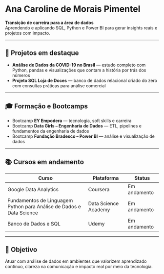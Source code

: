 # Ana Caroline de Morais Pimentel

**Transição de carreira para a área de dados**  
Aprendendo e aplicando SQL, Python e Power BI para gerar insights reais e projetos com impacto.

---

## 💼 Projetos em destaque

- **Análise de Dados da COVID-19 no Brasil** — estudo completo com Python, pandas e visualizações que contam a história por trás dos números  
- **Projeto SQL Loja de Doces** — banco de dados relacional criado do zero com consultas práticas para análise comercial

---

## 🎓 Formação e Bootcamps

- Bootcamp **EY Empodera** — tecnologia, soft skills e carreira  
- Bootcamp **Data Girls – Engenharia de Dados** — ETL, pipelines e fundamentos da engenharia de dados  
- Bootcamp **Fundação Bradesco – Power BI** — análise e visualização de dados

---

## 📚 Cursos em andamento

| Curso | Plataforma | Status |
|-------|------------|--------|
| Google Data Analytics | Coursera | Em andamento |
| Fundamentos de Linguagem Python para Análise de Dados e Data Science | Data Science Academy | Em andamento |
| Banco de Dados e SQL | Udemy | Em andamento |

---

## 🎯 Objetivo

Atuar com análise de dados em ambientes que valorizem aprendizado contínuo, clareza na comunicação e impacto real por meio da tecnologia.
